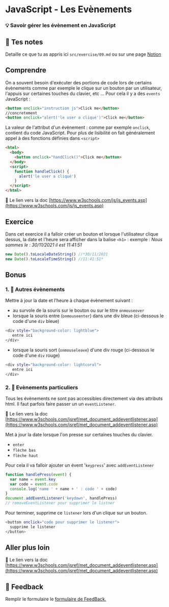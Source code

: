 # JavaScript - Les Evènements

### 💡 Savoir gérer les évènement en JavaScript

## 📝 Tes notes

Detaille ce que tu as appris ici `src/exercise/09.md`
ou sur une page [Notion](https://go.mikecodeur.com/course-notes-template)

## Comprendre

On a souvent besoin d'exécuter des portions de code lors de certains évènements
comme par exemple le clique sur un bouton par un utilisateur, l'appuis sur
certaines touches du clavier, etc ... Pour cela il y a des `events` JavaScript :

```html
<button onclick="instruction js">Click me</button>
//concretement
<button onclick="alert('le user a cliqué')">Click me</button>
```

La valeur de l'attribut d'un évènement : comme par exemple `onclick`, contient
du code JavaScript. Pour plus de lisibilité on fait généralement appel à des
fonctions définies dans `<script>`

```html
<html>
  <body>
    <button onclick="handClick()">Click me</button>
  </body>
  <script>
    function handleClick() {
      alert('le user a cliqué')
    }
  </script>
</html>
```

📑 Le lien vers la doc
[https://www.w3schools.com/js/js_events.asp](https://www.w3schools.com/js/js_events.asp)

## Exercice

Dans cet exercice il a falloir créer un bouton et lorsque l'utilisateur clique
dessus, la date et l'heure sera afficher dans la balise `<h1>` : exemple : _Nous
sommes le : 30/11/2021 il est 11:41:51_

```jsx
new Date().toLocaleDateString() //*30/11/2021
new Date().toLocaleTimeString() //11:41:51*
```

## Bonus

### 1. 🚀 Autres évènements

Mettre à jour la date et l'heure à chaque évènement suivant :

- au survole de la souris sur le bouton ou sur le titre `onmouseover`
- lorsque la souris entre (`onmouseenter`) dans une div bleue (ci-dessous le
  code d'une `div` bleue)

```bash
<div style="background-color: lightblue">
   entre ici
</div>
```

- lorsque la souris sort (`onmouseleave`) d'une div rouge (ci-dessous le code
  d'une `div` rouge)

```bash
<div style="background-color: lightcoral">
   entre ici
</div>
```

### 2. 🚀 Evènements particuliers

Tous les évènements ne sont pas accessibles directement via des attributs html.
Il faut parfois faire passer un un `eventListener`.

📑 Le lien vers la doc
[https://www.w3schools.com/jsref/met_document_addeventlistener.asp](https://www.w3schools.com/jsref/met_document_addeventlistener.asp)

Met à jour la date lorsque l'on presse sur certaines touches du clavier.

- `enter`
- `flèche bas`
- `flèche haut`

Pour cela il va falloir ajouter un évent '`keypress`' avec `addEventListener`

```jsx
function handlePress(event) {
  var name = event.key
  var code = event.code
  console.log('name ' + name + ' : code ' + code)
}
document.addEventListener('keydown', handlePress)
// removeEventListener pour supprimer le listner
```

Pour terminer, supprime ce `listener` lors d'un clique sur un bouton.

```bash
<button onclick="code pour supprimer le listener">
  supprime le listener
</button>
```

## Aller plus loin

📑 Le lien vers la doc
[https://www.w3schools.com/jsref/met_document_addeventlistener.asp](https://www.w3schools.com/jsref/met_document_addeventlistener.asp)

## 🐜 Feedback

Remplir le formulaire le
[formulaire de FeedBack.](https://go.mikecodeur.com/cours-react-avis?entry.1430994900=React%20Prérequis%20débutants&entry.533578441=9%20JavaScript%20-%20Les%20Evènements)
